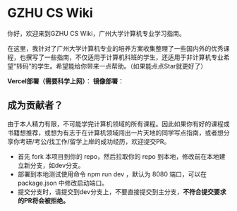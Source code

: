 # GZHU CS Wiki
你好，欢迎来到GZHU CS Wiki，广州大学计算机专业学习指南。

在这里，我针对了广州大学计算机专业的培养方案收集整理了一些国内外的优秀课程，也撰写了一些指南，不仅适用于计算机科班的学生，还适用于非计算机专业希望“转码”的学生。希望能给你带来一点帮助。（如果能点点Star就更好了）

**Vercel部署（需要科学上网）**：[](gzhu-cs-wiki.vercel.app)
**镜像部署**： [](wiki.yonagi04.cn)

## 成为贡献者？
由于本人精力有限，不可能学完计算机领域的所有课程。因此如果你有好的课程或书籍想推荐，或想为有志于在计算机领域闯出一片天地的同学写点指南，或者想分享你考研/考公/找工作/留学上岸的成功经历，欢迎提交PR。

+ 首先 fork 本项目到你的 repo，然后拉取你的 repo 到本地，修改前在本地建立新分支，如dev分支。
+ 部署到本地测试使用命令 npm run dev ，默认为 8080 端口，可以在 package.json 中修改启动端口。
+ 提交分支时，请提交到dev分支上，不要直接提交到主分支，**不符合提交要求的PR将会被拒绝。**